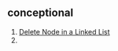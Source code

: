 ## conceptional
1. [Delete Node in a Linked List](https://github.com/BhavinRaichura/algo/blob/main/linked%20list/Delete%20Node%20in%20a%20Linked%20List.cpp)
2. 
